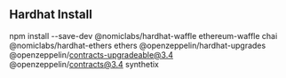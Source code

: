 
## Hardhat Install
npm install --save-dev @nomiclabs/hardhat-waffle ethereum-waffle chai @nomiclabs/hardhat-ethers ethers @openzeppelin/hardhat-upgrades @openzeppelin/contracts-upgradeable@3.4 @openzeppelin/contracts@3.4 synthetix
